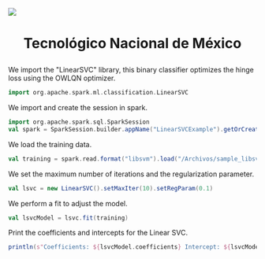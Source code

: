 ![](docs/portadatcnm.png)

# <p align="center"> Tecnológico Nacional de México </p>

We import the "LinearSVC" library, this binary classifier optimizes the hinge loss using the OWLQN optimizer.
```scala
import org.apache.spark.ml.classification.LinearSVC
```

We import and create the session in spark.
```scala
import org.apache.spark.sql.SparkSession
val spark = SparkSession.builder.appName("LinearSVCExample").getOrCreate()
```

We load the training data.
```scala
val training = spark.read.format("libsvm").load("/Archivos/sample_libsvm_data.txt")
```

We set the maximum number of iterations and the regularization parameter.
```scala
val lsvc = new LinearSVC().setMaxIter(10).setRegParam(0.1)
```

We perform a fit to adjust the model.
```scala
val lsvcModel = lsvc.fit(training)
```

Print the coefficients and intercepts for the Linear SVC.
```scala
println(s"Coefficients: ${lsvcModel.coefficients} Intercept: ${lsvcModel.intercept}")
```
